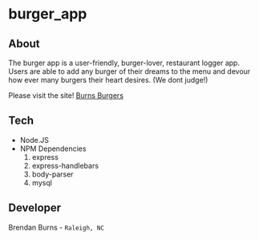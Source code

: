 # burger_app

## About
The burger app is a user-friendly, burger-lover, restaurant logger app.  Users are able to add any burger of their dreams to the menu and devour how ever many burgers their heart desires. (We dont judge!)

Please visit the site! [Burns Burgers](https://secret-tor-10390.herokuapp.com/)

## Tech
* Node.JS
* NPM Dependencies
    1. express
    2. express-handlebars
    3. body-parser
    4. mysql

## Developer
Brendan Burns - `Raleigh, NC`